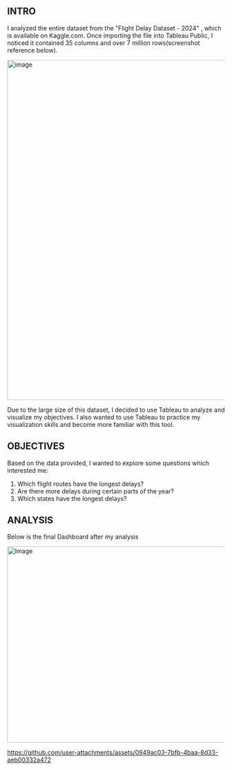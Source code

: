 ## INTRO

I analyzed the entire dataset from the "Flight Delay Dataset - 2024" , which is available on Kaggle.com.
Once importing the file into Tableau Public, I noticed it contained 35 columns and over 7 million rows(screenshot reference below).

<img width="3060" height="785" alt="image" src="https://github.com/user-attachments/assets/7c350ffa-4267-476c-8859-5bd4366f074e" />


Due to the large size of this dataset, I decided to use Tableau to analyze and visualize my objectives.
I also wanted to use Tableau to practice my visualization skills and become more familiar with this tool.

## OBJECTIVES

Based on the data provided, I wanted to explore some questions which interested me:
1. Which flight routes have the longest delays?
2. Are there more delays during certain parts of the year?
3. Which states have the longest delays?

## ANALYSIS

Below is the final Dashboard after my analysis

<img width="803" height="453" alt="Image" src="https://github.com/user-attachments/assets/90a6170c-53c4-4b73-94fe-9dae7a599a76" />


https://github.com/user-attachments/assets/0949ac03-7bfb-4baa-8d33-aeb00332a472

